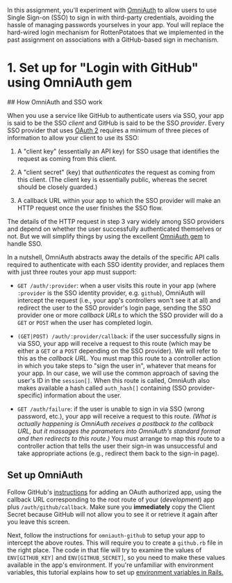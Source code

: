 In this assignment, you'll experiment with [OmniAuth](https://github.com/omniauth/omniauth) to allow users to use Single Sign-on (SSO) to sign in with third-party credentials, avoiding the hassle of managing passwords yourselves in your app. Youl will replace the hard-wired login mechanism for RottenPotatoes that we implemented in the past assignment on associations with a GitHub-based sign in mechanism. 


# 1. Set up for "Login with GitHub" using OmniAuth gem


## How OmniAuth and SSO work

When you use a service like GitHub to authenticate users via SSO, your app is said to be the SSO _client_ and GitHub is said to be the SSO _provider_. Every SSO provider that uses [OAuth 2](https://oauth.net/2/) requires a minimum of three pieces of information to allow your client to use its SSO:

1. A "client key" (essentially an API key) for SSO usage that identifies the request as coming from this client.

2. A "client secret" (key) that _authenticates_ the request as coming from this client.  (The client key is essentially public, whereas the secret should be closely guarded.)

3. A callback URL within your app to which the SSO provider will make an HTTP request once the user finishes the SSO flow.

The details of the HTTP request in step 3 vary widely among SSO providers and depend on whether the user successfully authenticated themselves or not.  But we will simplify things by using the 
excellent [OmniAuth gem](https://github.com/omniauth/omniauth) to handle SSO.

In a nutshell, OmniAuth abstracts away the details of the specific API calls required to authenticate with each SSO identity provider, and replaces them with just three routes your app must support:

* `GET /auth/:provider`: when a user visits this route in your app (where `:provider` is the SSO
identity provider, e.g. `github`), OmniAuth will intercept the request (i.e., your app's controllers won't see it at all) and redirect the user to the SSO provider's login page, sending the SSO provider one or more _callback URLs_ to which the SSO provider will do a `GET` or `POST` when the user has completed login.

* `(GET|POST) /auth/:provider/callback`: if the user successfully signs in via SSO, your app will receive a request to this route (which may be either a `GET` or a `POST` depending on the SSO provider). We will refer to this as the _callback URL._ You must map this route to a controller action in which you take steps to "sign the user in", whatever that means for your app. In our case, we will use the common approach of saving the user's ID in the `session[]`.  When this route is called, OmniAuth also makes available a hash called `auth_hash[]` containing (SSO provider-specific) information about the user.

* `GET /auth/failure`: if the user is unable to sign in via SSO (wrong password, etc.), your app will receive a request to this route. *(What is actually happening is OmniAuth receives a postback to the callback URL, but it massages the parameters into OmniAuth's standard format and then redirects to this route.)*  You must arrange to map this route to a controller action that tells the user their sign-in was unsuccessful and take appropriate actions (e.g., redirect them back to the sign-in page).

## Set up OmniAuth

Follow GitHub's [instructions](https://docs.github.com/en/apps/building-oauth-apps/creating-an-oauth-app) for adding an OAuth authorized app, using  the callback URL corresponding to the root route of your (*development*) app plus `/auth/github/callback`. Make sure you **immediately** copy the Client Secret because GitHub will not allow you to see it or retrieve it again after you leave this screen.

Next, follow the instructions for `omniauth-github` to setup your app
to intercept the above routes.  This will require you to create a `github.rb`
file in the right place.  The code in that file will try to examine
the values of `ENV[GITHUB_KEY]` and `ENV[GITHUB_SECRET]`, so you need
to make these values available in the app's environment.
If you're unfamiliar with environment variables, 
this tutorial explains how to set up [environment variables in Rails.](https://blog.devgenius.io/what-are-environment-variables-in-rails-6f7e97a0b164)